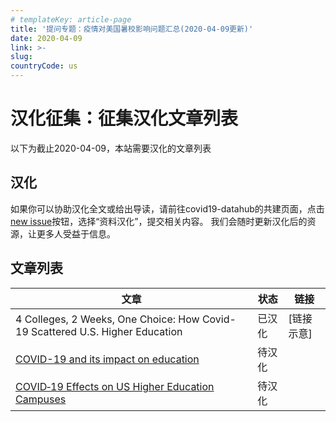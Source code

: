 ```yaml
---
# templateKey: article-page
title: '提问专题：疫情对美国暑校影响问题汇总(2020-04-09更新)'
date: 2020-04-09
link: >-
slug: 
countryCode: us
---
```



# 汉化征集：征集汉化文章列表

以下为截止2020-04-09，本站需要汉化的文章列表


## 汉化
如果你可以协助汉化全文或给出导读，请前往covid19-datahub的共建页面，点击[new issue](https://github.com/applysquare/covid19-datahub/issues/new/choose)按钮，选择“资料汉化”，提交相关内容。
我们会随时更新汉化后的资源，让更多人受益于信息。

## 文章列表
| 文章   | 状态 | 链接 |
|--------|------|------|
| 4 Colleges, 2 Weeks, One Choice: How Covid-19 Scattered U.S. Higher Education   | 已汉化  |  [链接示意]  |
| [COVID-19 and its impact on education](https://www.ei-ie.org/en/detail/16669/education-international-covid-19-tracker)   | 待汉化  |      |
| [COVID‐19 Effects on US Higher Education Campuses](https://www.iie.org/COVID19-Effects-on-US-Higher-Education-Campuses) | 待汉化   |      |

